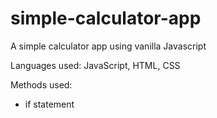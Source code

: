 # simple-calculator-app
A simple calculator app using vanilla Javascript

Languages used: JavaScript, HTML, CSS

Methods used:
- if statement
